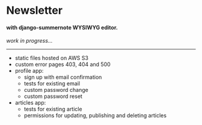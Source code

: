 # Newsletter
#### with django-summernote WYSIWYG editor.

_work in progress..._

---

- static files hosted on AWS S3
- custom error pages 403, 404 and 500
- profile app:
    - sign up with email confirmation
    - tests for existing email
    - custom password change
    - custom password reset
- articles app:
    - tests for existing article
    - permissions for updating, publishing and deleting articles
